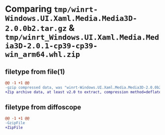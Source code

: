# Comparing `tmp/winrt-Windows.UI.Xaml.Media.Media3D-2.0.0b2.tar.gz` & `tmp/winrt_Windows.UI.Xaml.Media.Media3D-2.0.1-cp39-cp39-win_arm64.whl.zip`

## filetype from file(1)

```diff
@@ -1 +1 @@
-gzip compressed data, was "winrt-Windows.UI.Xaml.Media.Media3D-2.0.0b2.tar", last modified: Sat Dec  2 18:27:46 2023, max compression
+Zip archive data, at least v2.0 to extract, compression method=deflate
```

## filetype from diffoscope

```diff
@@ -1 +1 @@
-GzipFile
+ZipFile
```

